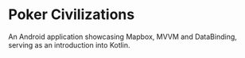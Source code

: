 # Poker Civilizations

An Android application showcasing Mapbox, MVVM and DataBinding, serving as an introduction into Kotlin.
